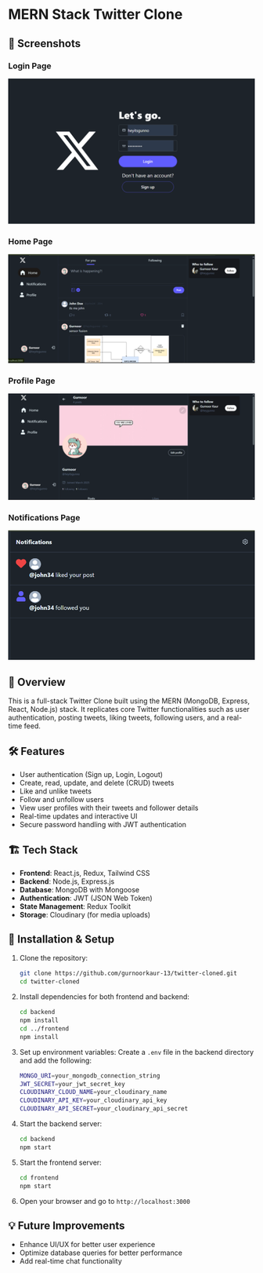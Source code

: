# MERN Stack Twitter Clone 

## 📸 Screenshots  

### Login Page  
![Login Page](screenshots/login-page.png)  

### Home Page  
![Home Page](screenshots/home-page.png)  

### Profile Page  
![Profile Page](screenshots/user-profile.png)  

### Notifications Page  
![Profile Page](screenshots/notification-tab.png)  

## 🚀 Overview
This is a full-stack Twitter Clone built using the MERN (MongoDB, Express, React, Node.js) stack. It replicates core Twitter functionalities such as user authentication, posting tweets, liking tweets, following users, and a real-time feed.

## 🛠️ Features
- User authentication (Sign up, Login, Logout)
- Create, read, update, and delete (CRUD) tweets
- Like and unlike tweets
- Follow and unfollow users
- View user profiles with their tweets and follower details
- Real-time updates and interactive UI
- Secure password handling with JWT authentication

## 🏗️ Tech Stack
- **Frontend**: React.js, Redux, Tailwind CSS
- **Backend**: Node.js, Express.js
- **Database**: MongoDB with Mongoose
- **Authentication**: JWT (JSON Web Token)
- **State Management**: Redux Toolkit
- **Storage**: Cloudinary (for media uploads)

## 🎯 Installation & Setup
1. Clone the repository:
   ```sh
   git clone https://github.com/gurnoorkaur-13/twitter-cloned.git
   cd twitter-cloned
   ```

2. Install dependencies for both frontend and backend:
   ```sh
   cd backend
   npm install
   cd ../frontend
   npm install
   ```

3. Set up environment variables: Create a `.env` file in the backend directory and add the following:
   ```sh
   MONGO_URI=your_mongodb_connection_string
   JWT_SECRET=your_jwt_secret_key
   CLOUDINARY_CLOUD_NAME=your_cloudinary_name
   CLOUDINARY_API_KEY=your_cloudinary_api_key
   CLOUDINARY_API_SECRET=your_cloudinary_api_secret
   ```

4. Start the backend server:
   ```sh
   cd backend
   npm start
   ```

5. Start the frontend server:
   ```sh
   cd frontend
   npm start
   ```

6. Open your browser and go to `http://localhost:3000`

## 💡 Future Improvements
- Enhance UI/UX for better user experience
- Optimize database queries for better performance
- Add real-time chat functionality


